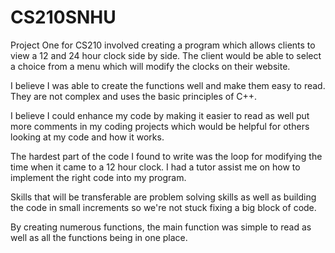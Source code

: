 # CS210SNHU

Project One for CS210 involved creating a program which allows clients to view a 12 and 24 hour clock side by side.  The client would be able to select a choice from a menu which will modify the clocks on their website.

I believe I was able to create the functions well and make them easy to read.  They are not complex and uses the basic principles of C++.

I believe I could enhance my code by making it easier to read as well put more comments in my coding projects which would be helpful for others looking at my code and how it works.

The hardest part of the code I found to write was the loop for modifying the time when it came to a 12 hour clock.  I had a tutor assist me on how to implement the right code into my program.

Skills that will be transferable are problem solving skills as well as building the code in small increments so we're not stuck fixing a big block of code.

By creating numerous functions, the main function was simple to read as well as all the functions being in one place.

